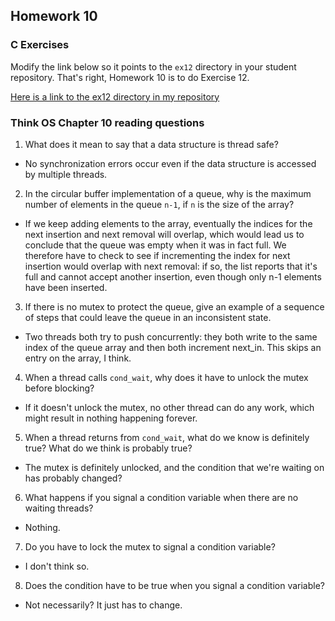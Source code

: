 ## Homework 10

### C Exercises

Modify the link below so it points to the `ex12` directory in your
student repository.  That's right, Homework 10 is to do Exercise 12.

[Here is a link to the ex12 directory in my repository](https://github.com/leonjunwei/ExercisesInC/tree/master/exercises/ex12)

### Think OS Chapter 10 reading questions

1) What does it mean to say that a data structure is thread safe?

* No synchronization errors occur even if the data structure is accessed by multiple threads.

2) In the circular buffer implementation of a queue, why is the maximum number of elements in the queue `n-1`,
if `n` is the size of the array?

* If we keep adding elements to the array, eventually the indices for the next insertion and next removal will overlap, which would lead us to conclude that the queue was empty when it was in fact full. We therefore have to check to see if incrementing the index for next insertion would overlap with next removal: if so, the list reports that it's full and cannot accept another insertion, even though only n-1 elements have been inserted.

3) If there is no mutex to protect the queue, give an example of a sequence of steps that could leave
the queue in an inconsistent state.

* Two threads both try to push concurrently: they both write to the same index of the queue array and then both increment next_in. This skips an entry on the array, I think.

4) When a thread calls `cond_wait`, why does it have to unlock the mutex before blocking?

* If it doesn't unlock the mutex, no other thread can do any work, which might result in nothing happening forever.

5) When a thread returns from `cond_wait`, what do we know is definitely true?  What do we think is probably true?

* The mutex is definitely unlocked, and the condition that we're waiting on has probably changed?

6) What happens if you signal a condition variable when there are no waiting threads?

* Nothing.

7) Do you have to lock the mutex to signal a condition variable?

* I don't think so.

8) Does the condition have to be true when you signal a condition variable?

* Not necessarily? It just has to change.




